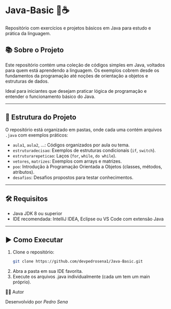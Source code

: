 # Java-Basic 🧠☕  
Repositório com exercícios e projetos básicos em Java para estudo e prática da linguagem.

## 📚 Sobre o Projeto

Este repositório contém uma coleção de códigos simples em Java, voltados para quem está aprendendo a linguagem. Os exemplos cobrem desde os fundamentos da programação até noções de orientação a objetos e estruturas de dados.

Ideal para iniciantes que desejam praticar lógica de programação e entender o funcionamento básico do Java.

---

## 📁 Estrutura do Projeto

O repositório está organizado em pastas, onde cada uma contém arquivos `.java` com exemplos práticos:

- `aula1`, `aula2`, ...: Códigos organizados por aula ou tema.
- `estruturadecisao`: Exemplos de estruturas condicionais (`if`, `switch`).
- `estruturarepeticao`: Laços (`for`, `while`, `do while`).
- `vetores`, `matrizes`: Exemplos com arrays e matrizes.
- `poo`: Introdução à Programação Orientada a Objetos (classes, métodos, atributos).
- `desafios`: Desafios propostos para testar conhecimentos.

---

## 🛠 Requisitos

- Java JDK 8 ou superior
- IDE recomendada: IntelliJ IDEA, Eclipse ou VS Code com extensão Java

---

## ▶️ Como Executar

1. Clone o repositório:
   ```bash
   git clone https://github.com/devpedrosena1/Java-Basic.git
   
2. Abra a pasta em sua IDE favorita.
3. Execute os arquivos .java individualmente (cada um tem um main próprio).

👨‍💻 Autor 

Desenvolvido por *Pedro Sena*


